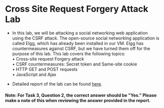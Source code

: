 # Cross Site Request Forgery Attack Lab

- In this lab, we will be attacking a social networking web application using the CSRF attack. The
open-source social networking application is called Elgg, which has already been installed in our VM.
Elgg has countermeasures against CSRF, but we have turned them off for the purpose of this lab. This lab
covers the following topics:<br/>
• Cross-site request Forgery attack<br/>
• CSRF countermeasures: Secret token and Same-site cookie<br/>
• HTTP GET and POST requests<br/>
• JavaScript and Ajax

- Detailed report of the lab can be found [here](https://github.com/MohammedMutahar-Mujahid/seedlabs/blob/main/Cross%20Site%20Request%20Forgery%20Attack/Cross%20Site%20Request%20Forgery%20Attack%20Lab.pdf).

#### **Note:** For Task 3, Question 2, the correct answer should be "Yes." Please make a note of this when reviewing the answer provided in the report.

